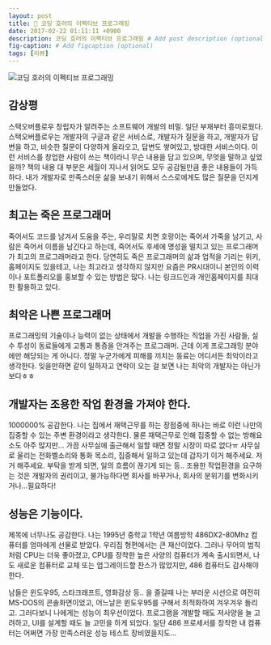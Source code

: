 ```yaml
---
layout: post
title: 📕 코딩 호러의 이펙티브 프로그래밍
date: 2017-02-22 01:11:11 +0900
description: 코딩 호러의 이펙티브 프로그래밍 # Add post description (optional)
fig-caption: # Add figcaption (optional)
tags: [리뷰]
---
```

![코딩 호러의 이펙티브 프로그래밍](http://image.kyobobook.co.kr/images/book/xlarge/179/x9788998139179.jpg)
## 감상평 

스택오버플로우 창립자가 알려주는 소프트웨어 개발의 비밀. 일단 부재부터 흥미로웠다. 스택오버플로우는 개발자의 구글과 같은 서비스로, 개발자가 질문을 하고, 개발자가 답변을 하고, 비슷한 질문이 다양하게 올라오고, 답변도 쌓여있고, 방대한 서비스이다. 이런 서비스를 창업한 사람이 쓰는 책이라니 무슨 내용을 담고 있으며, 무엇을 말하고 싶었을까? 책의 내용 대 부분은 세월이 지나서 읽어도 모두 공감될만큼 좋은 내용들이 가득하다. 내가 개발자로 만족스러운 삶을 보내기 위해서 스스로에게도 많은 질문을 던지게 만들었다.  

##  최고는 **죽은 프로그래머**

죽어서도 코드를 남겨서 도움을 주는, 우리말로 치면 호랑이는 죽어서 가죽을 남기고, 사람은 죽어서 이름을 남긴다고 하는데, 죽어서도 후세에 명성을 떨치고 있는 프로그래머가 최고의 프로그래머라고 한다. 당연히도 죽은 프로그래머의 삶과 업적을 기리는 위키, 홈페이지도 있을테고, 나는 최고라고 생각하지 않지만 요즘은 PR시대이니 본인의 이력이나 포트폴리오를 홍보할 수 있는 방법은 많다. 나는 링크드인과 개인홈페이지를 최대한 활용하고 있다. 

## 최악은 **나쁜 프로그래머**

프로그래밍의 기술이나 능력이 없는 상태에서 개발을 수행하는 직업을 가진 사람들, 실수 투성이 동료들에게 고통과 통증을 안겨주는 프로그래머. 근데 이게 프로그래밍 분야에만 해당되는 게 아니다. 정말 누군가에게 피해를 끼치는 동료는 어디서든 최악이라고 생각한다. 잊을만하면 같이 일하자고 연락이 오는 걸 보면 나는 최악의 개발자는 아닌가보다ㅎㅎ

## 개발자는 조용한 작업 환경을 가져야 한다.
1000000% 공감한다. 나는 집에서 재택근무를 하는 장점중에 하나는 바로 이런 나만의 집중할 수 있는 주변 환경이라고 생각한다. 물론 재택근무로 인해 집중할 수 없는 방해요소도 아주 많지만... 가끔 사무실에 출근해서 일할 때면 정말 시장이 따로 없다ㅠ  사무실로 울리는 전화벨소리와 통화 목소리, 집중해서 일하고 있는데 갑자기 이거 해주세요. 저거 해주세요. 부탁을 받게 되면, 일의 흐름이 끊기게 되는 등..  조용한 작업환경을 요구하는 것은 개발자의 권리이고, 불가능하다면 회사를 바꾸거나, 회사의 분위기를 변화시키거나...필요하다!

## 성능은 기능이다.
제목에 너무나도 공감한다. 나는 1995년 중학교 1학년 여름방학 486DX2-80Mhz 컴퓨터를 엄마에게 선물로 받았다. 우리집 형편에서는 큰 재산이었다. 그러나 무어의 법칙처럼 CPU는 더욱 좋아졌고, CPU를 장착한 높은 사양의 컴퓨터가 계속 출시되면서, 나도 새로운 컴퓨터로 교체 또는 업그레이드할 찬스가 많았지만, 486 컴퓨터도 감사해야한다. 

남들은 윈도우95, 스타크래프트, 영화감상 등.. 을 즐길때 나는 부러운 시선으로 여전히 MS-DOS의 콘솔화면이었고, 어느날은 윈도우95를 구해서 최적화하여 겨우겨우 돌리고. 그러다보니 나에게는 성능이 최우선이었다. 프로그램을 개발할 때도 저사양을 늘 고려하고, UI를 설계할 때도 늘 고민을 하게 되었다. 일단 486 프로세서를 장착한 내 컴퓨터는 어쩌면 가장 만족스러운 성능 테스트 장비였을지도...
